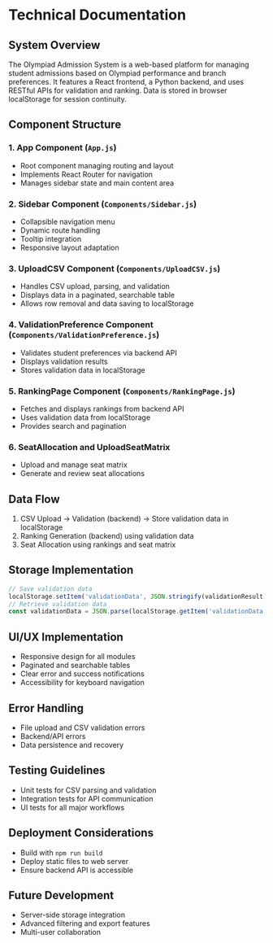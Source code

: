 # Technical Documentation

## System Overview
The Olympiad Admission System is a web-based platform for managing student admissions based on Olympiad performance and branch preferences. It features a React frontend, a Python backend, and uses RESTful APIs for validation and ranking. Data is stored in browser localStorage for session continuity.

## Component Structure

### 1. App Component (`App.js`)
- Root component managing routing and layout
- Implements React Router for navigation
- Manages sidebar state and main content area

### 2. Sidebar Component (`Components/Sidebar.js`)
- Collapsible navigation menu
- Dynamic route handling
- Tooltip integration
- Responsive layout adaptation

### 3. UploadCSV Component (`Components/UploadCSV.js`)
- Handles CSV upload, parsing, and validation
- Displays data in a paginated, searchable table
- Allows row removal and data saving to localStorage

### 4. ValidationPreference Component (`Components/ValidationPreference.js`)
- Validates student preferences via backend API
- Displays validation results
- Stores validation data in localStorage

### 5. RankingPage Component (`Components/RankingPage.js`)
- Fetches and displays rankings from backend API
- Uses validation data from localStorage
- Provides search and pagination

### 6. SeatAllocation and UploadSeatMatrix
- Upload and manage seat matrix
- Generate and review seat allocations

## Data Flow
1. CSV Upload → Validation (backend) → Store validation data in localStorage
2. Ranking Generation (backend) using validation data
3. Seat Allocation using rankings and seat matrix

## Storage Implementation
```javascript
// Save validation data
localStorage.setItem('validationData', JSON.stringify(validationResult));
// Retrieve validation data
const validationData = JSON.parse(localStorage.getItem('validationData'));
```

## UI/UX Implementation
- Responsive design for all modules
- Paginated and searchable tables
- Clear error and success notifications
- Accessibility for keyboard navigation

## Error Handling
- File upload and CSV validation errors
- Backend/API errors
- Data persistence and recovery

## Testing Guidelines
- Unit tests for CSV parsing and validation
- Integration tests for API communication
- UI tests for all major workflows

## Deployment Considerations
- Build with `npm run build`
- Deploy static files to web server
- Ensure backend API is accessible

## Future Development
- Server-side storage integration
- Advanced filtering and export features
- Multi-user collaboration 